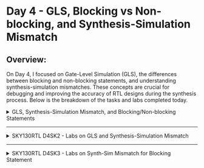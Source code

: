# Day 4 - GLS, Blocking vs Non-blocking, and Synthesis-Simulation Mismatch

## Overview:
On Day 4, I focused on Gate-Level Simulation (GLS), the differences between blocking and non-blocking statements, and understanding synthesis-simulation mismatches. These concepts are crucial for debugging and improving the accuracy of RTL designs during the synthesis process. Below is the breakdown of the tasks and labs completed today.

<details>
  <summary>GLS, Synthesis-Simulation Mismatch, and Blocking/Non-blocking Statements</summary>

  ### GLS Concepts and Flow Using Iverilog
  - Studied the purpose and process of Gate-Level Simulation using the Iverilog simulator.
  - Understood the flow of GLS and how it helps in verifying the design after synthesis.
    #### What is GLS?
    
    Running the test bench with netlist as Design under test.

    #### Why GLS?

    - verifying the logical correctness of design after synthesis
    - Ensuring the timing of the design
    - GLS needs to be run with delay annotation
   
    #### GLS using iverilog
    <img width="926" alt="Screenshot 2024-10-24 at 3 30 20 PM" src="https://github.com/user-attachments/assets/5cf4687d-89c8-4202-abca-c7952388d4df">
    
    > **Note:** If the gate level models are delay annoted, then we can use for timing validation.

  

  ### Synthesis-Simulation Mismatch
  - Investigated the causes of synthesis-simulation mismatches.
  - Explored strategies to identify and fix common mismatches that occur during synthesis.



  ### Blocking and Non-blocking Statements in Verilog
  - Analyzed the difference between blocking (`=`) and non-blocking (`<=`) statements in Verilog.
  - Learned how improper use of these statements can lead to simulation vs synthesis issues.


  ### Caveats with Blocking Statements
  - Explored issues caused by incorrect use of blocking statements in sequential logic.
  - Understood scenarios where blocking statements can cause unwanted behavior in simulation and synthesis.


</details>

-----------------------------------------------------------------------------------------------------------------------------------

<details>
  <summary>SKY130RTL D4SK2 - Labs on GLS and Synthesis-Simulation Mismatch</summary>

  ### Lab GLS Synth Sim Mismatch Part 1
  - Performed Gate-Level Simulation to identify synthesis-simulation mismatches.
  - Debugged and resolved mismatches using simulation output.

</details>

------------------------------------------------------------------------------------------------------------------------------------

<details>
  <summary>SKY130RTL D4SK3 - Labs on Synth-Sim Mismatch for Blocking Statement</summary>

  ### Lab Synth Sim Mismatch Blocking Statement 
  - Focused on identifying issues caused by blocking statements in synthesized designs.
  - Ran simulations to observe incorrect behavior due to blocking statements.

</details>

